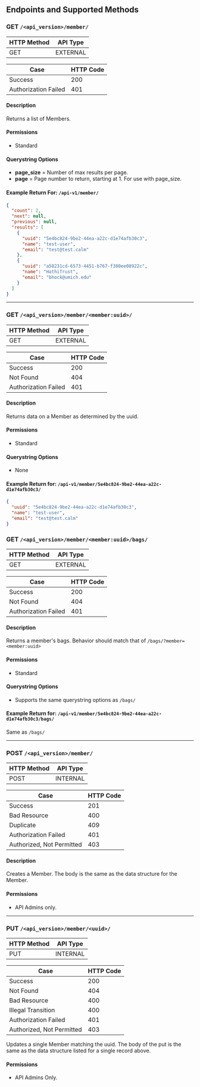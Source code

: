 ## Endpoints and Supported Methods

### GET `/<api_version>/member/`

|HTTP Method|API Type|
|--------|-----------|
|GET|EXTERNAL|

|Case|HTTP Code|
|----|---------|
|Success|200|
|Authorization Failed|401|

#### Description

Returns a list of Members.

#### Permissions
* Standard

#### Querystring Options
* **page_size** = Number of max results per page.
* **page** = Page number to return, starting at 1.  For use with page_size.


#### Example Return For: `/api-v1/member/`
```json
{
  "count": 2,
  "next": null,
  "previous": null,
  "results": [
    {
      "uuid": "5e4bc824-9be2-44ea-a22c-d1e74afb30c3",
      "name": "test-user",
      "email": "test@test.calm"
    },
    {
      "uuid": "a58231cd-6573-4451-b767-f380ee08922c",
      "name": "HathiTrust",
      "email": "bhock@umich.edu"
    }
  ]
}
```

---
### GET `/<api_version>/member/<member:uuid>/`

|HTTP Method|API Type|
|--------|-----------|
|GET|EXTERNAL|

|Case|HTTP Code|
|----|---------|
|Success|200|
|Not Found|404|
|Authorization Failed|401|

#### Description

Returns data on a Member as determined by the uuid.


#### Permissions
* Standard

#### Querystring Options
* None

#### Example Return for: `/api-v1/member/5e4bc824-9be2-44ea-a22c-d1e74afb30c3/`
```json
{
  "uuid": "5e4bc824-9be2-44ea-a22c-d1e74afb30c3",
  "name": "test-user",
  "email": "test@test.calm"
}
```

### GET `/<api_version>/member/<member:uuid>/bags/`

|HTTP Method|API Type|
|--------|-----------|
|GET|EXTERNAL|

|Case|HTTP Code|
|----|---------|
|Success|200|
|Not Found|404|
|Authorization Failed|401|

#### Description

Returns a member's bags.  Behavior should match that of `/bags/?member=<member:uuid>`

#### Permissions
* Standard

#### Querystring Options
* Supports the same querystring options as `/bags/`
 
#### Example Return for: `/api-v1/member/5e4bc824-9be2-44ea-a22c-d1e74afb30c3/bags/`
Same as `/bags/`


---
### POST `/<api_version>/member/`

|HTTP Method|API Type|
|--------|-----------|
|POST|INTERNAL|

|Case|HTTP Code|
|----|---------|
|Success|201|
|Bad Resource|400|
|Duplicate|409|
|Authorization Failed|401|
|Authorized, Not Permitted|403|

#### Description

Creates a Member. The body is the same as the data structure for the Member.

#### Permissions
* API Admins only.

---
### PUT `/<api_version>/member/<uuid>/`

|HTTP Method|API Type|
|--------|-----------|
|PUT|INTERNAL|

|Case|HTTP Code|
|----|---------|
|Success|200|
|Not Found|404|
|Bad Resource|400|
|Illegal Transition|400|
|Authorization Failed|401|
|Authorized, Not Permitted|403|

Updates a single Member matching the uuid. The body of the put is the same as the data structure listed for a single record above.

#### Permissions
* API Admins Only.

